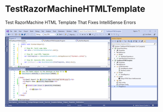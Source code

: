 # TestRazorMachineHTMLTemplate
Test RazorMachine HTML Template That Fixes IntelliSense Errors


![alt tag](https://github.com/OceanAirdrop/TestRazorMachineHTMLTemplate/blob/master/screenshot.png?raw=true)


